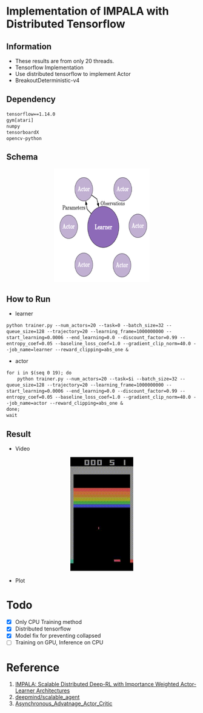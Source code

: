 # Implementation of IMPALA with Distributed Tensorflow


## Information

* These results are from only 20 threads.
* Tensorflow Implementation
* Use distributed tensorflow to implement Actor
* BreakoutDeterministic-v4

## Dependency

```
tensorflow==1.14.0
gym[atari]
numpy
tensorboardX
opencv-python
```

## Schema

<div align="center">
  <img src="source/image1.png" width="50%" height='300'>
</div>

## How to Run

* learner

```shell
python trainer.py --num_actors=20 --task=0 --batch_size=32 --queue_size=128 --trajectory=20 --learning_frame=1000000000 --start_learning=0.0006 --end_learning=0.0 --discount_factor=0.99 --entropy_coef=0.05 --baseline_loss_coef=1.0 --gradient_clip_norm=40.0 --job_name=learner --reward_clipping=abs_one &
```

* actor

```shell
for i in $(seq 0 19); do
    python trainer.py --num_actors=20 --task=$i --batch_size=32 --queue_size=128 --trajectory=20 --learning_frame=1000000000 --start_learning=0.0006 --end_learning=0.0 --discount_factor=0.99 --entropy_coef=0.05 --baseline_loss_coef=1.0 --gradient_clip_norm=40.0 --job_name=actor --reward_clipping=abs_one &
done;
wait
```

## Result

* Video

<div align="center">
  <img src="source/openaigym.video.0.25421.video001440.gif" width="33%" height='300'>
</div>

* Plot

<!-- <div align="center">
  <img src="source/mean/entropy.png" width="32%" height='300'>
  <img src="source/mean/max_prob.png" width="33%" height='300'>
  <img src="source/mean/pi_loss.png" width="33%" height='300'>
  <img src="source/mean/score.png" width="32%" height='300'>
  <img src="source/mean/step.png" width="33%" height='300'>
  <img src="source/mean/value.png" width="33%" height='300'>
</div> -->

# Todo

- [x] Only CPU Training method
- [x] Distributed tensorflow
- [x] Model fix for preventing collapsed
- [ ] Training on GPU, Inference on CPU

# Reference

1. [IMPALA: Scalable Distributed Deep-RL with Importance Weighted Actor-Learner Architectures](https://arxiv.org/abs/1802.01561)
2. [deepmind/scalable_agent](https://github.com/deepmind/scalable_agent)
3. [Asynchronous_Advatnage_Actor_Critic](https://github.com/alphastarkor/distributed_tensorflow_a3c)
